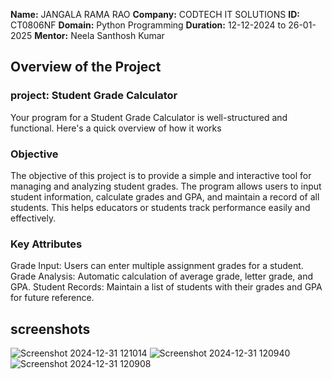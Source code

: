 **Name:** JANGALA RAMA RAO
**Company:** CODTECH IT SOLUTIONS
**ID:** CT0806NF
**Domain:** Python Programming
**Duration:** 12-12-2024 to 26-01-2025
**Mentor:** Neela Santhosh Kumar


## Overview of the Project
### project:  Student Grade Calculator
Your program for a Student Grade Calculator is well-structured and functional. Here's a quick overview of how it works
### Objective
The objective of this project is to provide a simple and interactive tool for managing and analyzing student grades.
The program allows users to input student information, calculate grades and GPA, and maintain a record of all students.
This helps educators or students track performance easily and effectively.
### Key Attributes
Grade Input: Users can enter multiple assignment grades for a student.
Grade Analysis: Automatic calculation of average grade, letter grade, and GPA.
Student Records: Maintain a list of students with their grades and GPA for future reference.

## screenshots
![Screenshot 2024-12-31 121014](https://github.com/user-attachments/assets/f0f36649-94e4-403e-acc3-4239605390fe)
![Screenshot 2024-12-31 120940](https://github.com/user-attachments/assets/e5e9383d-96cb-4e4d-9981-98fe942dd4ec)
![Screenshot 2024-12-31 120908](https://github.com/user-attachments/assets/a8428cad-c645-4009-a7f5-79f5acdeb66e)


